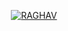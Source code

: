 <p align="center">
<a href="https://t.me/RAGHAV_OP_BOT"> <img src="https://img.shields.io/badge/RAGHAV-darkred?style=for-the-badge&logo=github" alt="RAGHAV" /> </a>
</p>
